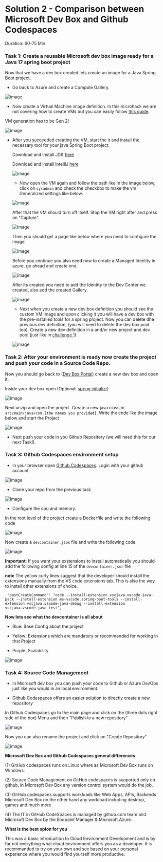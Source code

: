 # Solution 2 - Comparison between Microsoft Dev Box and Github Codespaces 

Duration: 60-75 Min

### Task 1: Create a reusable Microsoft dev box image ready for a Java 17 spring boot project

Now that we have a dev box created lets create an image for a Java Spring Boot project.

- Go back to Azure and create a Compute Gallery.

![image](../images/solution2/Capture21.PNG)


- Now create a Virtual Machine image definition. In this microhack we are not covering how to create VMs but you can easily follow [this guide](https://learn.microsoft.com/en-us/azure/virtual-machines/windows/quick-create-portal). 

VM generation has to be Gen 2!

![image](../images/solution2/Capture9.PNG)


- After you succeeded creating the VM, start the it and install the necessary tool for your java Spring Boot project.

  Download and install JDK [here](https://www.oracle.com/java/technologies/downloads/#jdk19-windows)
  
  Download and install IntelliJ [here](https://www.jetbrains.com/idea/download/#section=windows)
  
  ![image](../images/solution2/Capture.PNG)
  
  
  - Now open the VM again and follow the path like in the image below, click on `sysadmin` and check the checkbox to make the vm Generalized settings like below.
  
   ![image](../images/solution2/Capture14.PNG)
   
   After that the VM should turn off itself. Stop the VM right after and press on "Capture".
   
  ![image](../images/solution2/Capture15.PNG)
  
  Then you should get a page like below where you need to configure the image
  
   ![image](../images/solution2/Capture16.PNG)
   
   
   Before you centinue you also need now to create a Managed Identity in azure, go ahead and create one. 
   
   ![image](../images/solution2/Capture17.PNG)
   
   After its created you need to add the Identity to the Dev Center we created, also add the created Gallery.
   
   ![image](../images/solution2/Capture19.PNG)
   
   
   - Next when you create a new dev box definition you should see the custom VM image and upon clicking it you will have a dev box with the pre-installed
    tools for a spring project. Now you can delete dhe previous dev definition, (you will need to delete the dev box pool too). 
    Create a new dev definition in a and/or new project  and dev pool (just like in [challenge 1](../challenges/01-How-to-get-up-to-speed-as-Developer-using-Cloud-Environment-Development.md))
   
   ![image](../images/solution2/Capture20.PNG)
   
   


### Task 2: After your environment is ready now create the project and push your code in a Source Code Repo.

Now you should go back to ([Dev Box Portal](https://aka.ms/devbox-portal)) create a new dev box and open it.

Inside your dev box open (Optional: [spring initializr](https://start.spring.io/)) 

 ![image](../images/solution2/Capture2.PNG)
 
 Next unzip and open the project. Create a new java class in `src/main/java/com.[the names you provided]`.
 Write the code like the image below and start the Project
 
 
![image](../images/solution2/Capture5.PNG)

- Next push your code in you Github Repository (we will need this for our next Task!).


### Task 3: Github Codespaces environment setup

- In your browser open [Github Codespaces](https://github.com/features/codespaces). Login with your github account.

![image](../images/solution2/Screenshot1.png)

- Clone your repo from the previous task 

![image](../images/solution2/Screenshot11.png)

- Configure the cpu and memory.


In the root level of the project create a Dockerfile and write the following code 

![image](../images/solution2/g1.PNG)

Now create a `devcontainer.json` file and write the following code

![image](../images/solution2/g2.PNG)

**Important**: If you want your exstensions to install automatically you should add the following config at line 15 of the `devcontainer.json` file

**note** The yellow curly lines suggest that the developer should install the extensions manually from the VS code extensions tab. This is also the way to install other extensions of choice.

` "postCreateCommand": "code --install-extension vscjava.vscode-java-pack --install-extension ms-vscode.spring-boot-tools --install-extension vscjava.vscode-java-debug --install-extension vscjava.vscode-java-test",` 


**Now lets see what the devcontainer is all about**

 - Blue: Base Config about the project
 
 - Yellow: Extensions which are mandatory or recommanded for working in that Project
 
 - Purple: Scalability

![image](../images/solution2/g3.PNG)

### Task 4: Source Code Management

- In Microsoft dev box you can push your code to Github or Azure DevOps just like you would in an local environment.

- Github Codespaces offers an easier solution to directly create a new repository

In Github Codespaces go to the main page and click on the (three dots right side of the box) Menu and then "Publish to a new repository"

![image](../images/solution2/Screenshot11.png)

Now you can also rename the project and click on "Create Repository"

![image](../images/solution2/Screenshot12.png)


**Microsoft Dev Box and Github Codespaces general differences**

(1) GitHub codespaces runs on Linux where as Microsoft Dev Box runs on Windows. 

(2) Source Code Management on GitHub codespaces is supported only on github, in Microsoft Dev Box any version control system would do the job. 

(3) GitHub codespaces supports workloads like Web Apps, APIs, Backends Microsoft Dev Box on the other hand any workload including desktop, games and much more 

(4) The IT in GitHub CodeSpaces is managed by github.com team and Microsoft Dev Box by the Endpoint Manager & Microsoft Azure.


**What is the best opion for you**  

This was a basic introduction to Cloud Environment Development and is by far not everything what cloud environment offers you as a developer. It is recommanded to try on your own and see based on your personal experience where you would find yourself more productive. 

